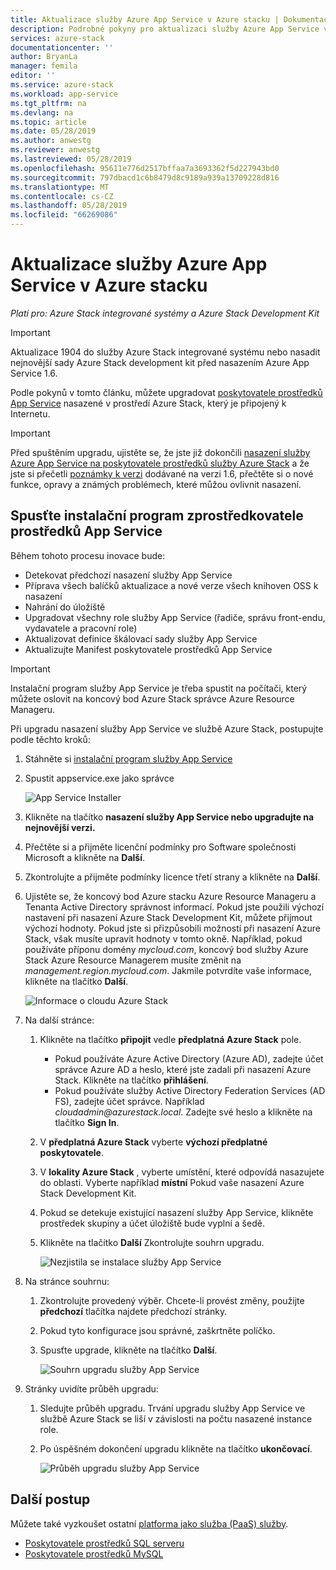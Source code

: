 ```yaml
---
title: Aktualizace služby Azure App Service v Azure stacku | Dokumentace Microsoftu
description: Podrobné pokyny pro aktualizaci služby Azure App Service ve službě Azure Stack
services: azure-stack
documentationcenter: ''
author: BryanLa
manager: femila
editor: ''
ms.service: azure-stack
ms.workload: app-service
ms.tgt_pltfrm: na
ms.devlang: na
ms.topic: article
ms.date: 05/28/2019
ms.author: anwestg
ms.reviewer: anwestg
ms.lastreviewed: 05/28/2019
ms.openlocfilehash: 95611e776d2517bffaa7a3693362f5d227943bd0
ms.sourcegitcommit: 797dbacd1c6b8479d8c9189a939a13709228d816
ms.translationtype: MT
ms.contentlocale: cs-CZ
ms.lasthandoff: 05/28/2019
ms.locfileid: "66269086"
---
```

# <a name="update-azure-app-service-on-azure-stack"></a>Aktualizace služby Azure App Service v Azure stacku

*Platí pro: Azure Stack integrované systémy a Azure Stack Development Kit*

> [!IMPORTANT]
> Aktualizace 1904 do služby Azure Stack integrované systému nebo nasadit nejnovější sady Azure Stack development kit před nasazením Azure App Service 1.6.

Podle pokynů v tomto článku, můžete upgradovat [poskytovatele prostředků App Service](azure-stack-app-service-overview.md) nasazené v prostředí Azure Stack, který je připojený k Internetu.

> [!IMPORTANT]
> Před spuštěním upgradu, ujistěte se, že jste již dokončili [nasazení služby Azure App Service na poskytovatele prostředků služby Azure Stack](azure-stack-app-service-deploy.md) a že jste si přečetli [poznámky k verzi](azure-stack-app-service-release-notes-update-six.md) dodávané na verzi 1.6, přečtěte si o nové funkce, opravy a známých problémech, které můžou ovlivnit nasazení.

## <a name="run-the-app-service-resource-provider-installer"></a>Spusťte instalační program zprostředkovatele prostředků App Service

Během tohoto procesu inovace bude:

* Detekovat předchozí nasazení služby App Service
* Příprava všech balíčků aktualizace a nové verze všech knihoven OSS k nasazení
* Nahrání do úložiště
* Upgradovat všechny role služby App Service (řadiče, správu front-endu, vydavatele a pracovní role)
* Aktualizovat definice škálovací sady služby App Service
* Aktualizujte Manifest poskytovatele prostředků App Service

> [!IMPORTANT]
> Instalační program služby App Service je třeba spustit na počítači, který můžete oslovit na koncový bod Azure Stack správce Azure Resource Manageru.
>
>

Při upgradu nasazení služby App Service ve službě Azure Stack, postupujte podle těchto kroků:

1. Stáhněte si [instalační program služby App Service](https://aka.ms/appsvcupdate6installer)

2. Spustit appservice.exe jako správce

    ![App Service Installer][1]

3. Klikněte na tlačítko **nasazení služby App Service nebo upgradujte na nejnovější verzi.**

4. Přečtěte si a přijměte licenční podmínky pro Software společnosti Microsoft a klikněte na **Další**.

5. Zkontrolujte a přijměte podmínky licence třetí strany a klikněte na **Další**.

6. Ujistěte se, že koncový bod Azure stacku Azure Resource Manageru a Tenanta Active Directory správnost informací. Pokud jste použili výchozí nastavení při nasazení Azure Stack Development Kit, můžete přijmout výchozí hodnoty. Pokud jste si přizpůsobili možností při nasazení Azure Stack, však musíte upravit hodnoty v tomto okně. Například, pokud používáte příponu domény *mycloud.com*, koncový bod služby Azure Stack Azure Resource Managerem musíte změnit na *management.region.mycloud.com*. Jakmile potvrdíte vaše informace, klikněte na tlačítko **Další**.

    ![Informace o cloudu Azure Stack][2]

7. Na další stránce:

   1. Klikněte na tlačítko **připojit** vedle **předplatná Azure Stack** pole.
        * Pokud používáte Azure Active Directory (Azure AD), zadejte účet správce Azure AD a heslo, které jste zadali při nasazení Azure Stack. Klikněte na tlačítko **přihlášení**.
        * Pokud používáte služby Active Directory Federation Services (AD FS), zadejte účet správce. Například *cloudadmin\@azurestack.local*. Zadejte své heslo a klikněte na tlačítko **Sign In**.
   2. V **předplatná Azure Stack** vyberte **výchozí předplatné poskytovatele**.
   3. V **lokality Azure Stack** , vyberte umístění, které odpovídá nasazujete do oblasti. Vyberte například **místní** Pokud vaše nasazení Azure Stack Development Kit.
   4. Pokud se detekuje existující nasazení služby App Service, klikněte prostředek skupiny a účet úložiště bude vyplní a šedě.
   5. Klikněte na tlačítko **Další** Zkontrolujte souhrn upgradu.

      ![Nezjistila se instalace služby App Service][3]

8. Na stránce souhrnu:
   1. Zkontrolujte provedený výběr. Chcete-li provést změny, použijte **předchozí** tlačítka najdete předchozí stránky.
   2. Pokud tyto konfigurace jsou správné, zaškrtněte políčko.
   3. Spusťte upgrade, klikněte na tlačítko **Další**.

       ![Souhrn upgradu služby App Service][4]

9. Stránky uvidíte průběh upgradu:
    1. Sledujte průběh upgradu. Trvání upgradu služby App Service ve službě Azure Stack se liší v závislosti na počtu nasazené instance role.
    2. Po úspěšném dokončení upgradu klikněte na tlačítko **ukončovací**.

        ![Průběh upgradu služby App Service][5]

<!--Image references-->
[1]: ./media/azure-stack-app-service-update/app-service-exe.png
[2]: ./media/azure-stack-app-service-update/app-service-azure-resource-manager-endpoints.png
[3]: ./media/azure-stack-app-service-update/app-service-installation-detected.png
[4]: ./media/azure-stack-app-service-update/app-service-upgrade-summary.png
[5]: ./media/azure-stack-app-service-update/app-service-upgrade-complete.png

## <a name="next-steps"></a>Další postup

Můžete také vyzkoušet ostatní [platforma jako služba (PaaS) služby](azure-stack-offer-services-overview.md).

* [Poskytovatele prostředků SQL serveru](azure-stack-sql-resource-provider-deploy.md)
* [Poskytovatele prostředků MySQL](azure-stack-mysql-resource-provider-deploy.md)
